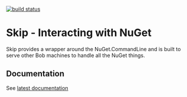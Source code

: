 [![build status][1]][2]

[1]: https://ci.appveyor.com/api/projects/status/github/unic/bob-skip?svg=true
[2]: https://ci.appveyor.com/project/team-unic/bob-skip

# Skip - Interacting with NuGet

Skip provides a wrapper around the NuGet.CommandLine and is built to serve other Bob machines to handle all the NuGet things.

## Documentation

See [latest documentation](https://unic.github.io/bob-skip)


